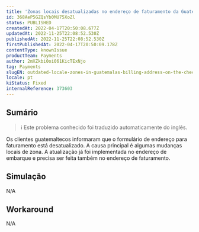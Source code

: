 ```yaml
---
title: 'Zonas locais desatualizadas no endereço de faturamento da Guatemala na página de checkout'
id: 368AeP5GZQsYb0MU75XoZl
status: PUBLISHED
createdAt: 2022-04-17T20:50:08.677Z
updatedAt: 2022-11-25T22:08:52.530Z
publishedAt: 2022-11-25T22:08:52.530Z
firstPublishedAt: 2022-04-17T20:50:09.178Z
contentType: knownIssue
productTeam: Payments
author: 2mXZkbi0oi061KicTExNjo
tag: Payments
slugEN: outdated-locale-zones-in-guatemalas-billing-address-on-the-checkout-page
locale: pt
kiStatus: Fixed
internalReference: 373603
---
```


## Sumário

>ℹ️ Este problema conhecido foi traduzido automaticamente do inglês.


Os clientes guatemaltecos informaram que o formulário de endereço para faturamento está desatualizado. A causa principal é algumas mudanças locais de zona. A atualização já foi implementada no endereço de embarque e precisa ser feita também no endereço de faturamento.



## Simulação


N/A



## Workaround


N/A

